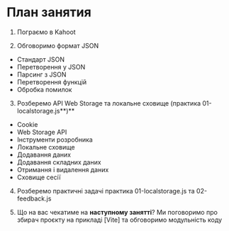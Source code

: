 # План занятия

1. Пограємо в Kahoot

2. Обговоримо формат JSON
- Стандарт JSON
- Перетворення у JSON
- Парсинг з JSON
- Перетворення функцій
- Обробка помилок

3. Розберемо API Web Storage та локальне сховище (практика 01-localstorage.js**)**
- Сookie
- Web Storage API
- Інструменти розробника
- Локальне сховище
- Додавання даних
- Додавання складних даних
- Отримання і видалення даних
- Сховище сесії

4. Розберемо практичні задачі практика 01-localstorage.js та 02-feedback.js

5. Що на вас чекатиме на **наступному занятті**? Ми поговоримо про збирач проєкту на прикладі [Vite] та обговоримо модульність коду
